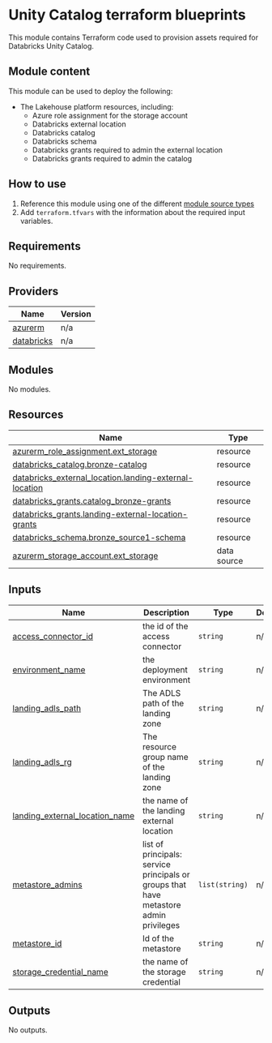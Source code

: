 # Unity Catalog terraform blueprints

This module contains Terraform code used to provision assets required for Databricks Unity Catalog.

## Module content

This module can be used to deploy the following:

* The Lakehouse platform resources, including:
  * Azure role assignment for the storage account
  * Databricks external location
  * Databricks catalog
  * Databricks schema
  * Databricks grants required to admin the external location
  * Databricks grants required to admin the catalog

## How to use

1. Reference this module using one of the different [module source types](https://developer.hashicorp.com/terraform/language/modules/sources)
2. Add `terraform.tfvars` with the information about the required input variables.

<!-- BEGIN_TF_DOCS -->
## Requirements

No requirements.

## Providers

| Name                                                                   | Version |
|------------------------------------------------------------------------|---------|
| <a name="provider_azurerm"></a> [azurerm](#provider\_azurerm)          | n/a     |
| <a name="provider_databricks"></a> [databricks](#provider\_databricks) | n/a     |

## Modules

No modules.

## Resources

| Name                                                                                                                                                            | Type        |
|-----------------------------------------------------------------------------------------------------------------------------------------------------------------|-------------|
| [azurerm_role_assignment.ext_storage](https://registry.terraform.io/providers/hashicorp/azurerm/latest/docs/resources/role_assignment)                          | resource    |
| [databricks_catalog.bronze-catalog](https://registry.terraform.io/providers/databricks/databricks/latest/docs/resources/catalog)                                | resource    |
| [databricks_external_location.landing-external-location](https://registry.terraform.io/providers/databricks/databricks/latest/docs/resources/external_location) | resource    |
| [databricks_grants.catalog_bronze-grants](https://registry.terraform.io/providers/databricks/databricks/latest/docs/resources/grants)                           | resource    |
| [databricks_grants.landing-external-location-grants](https://registry.terraform.io/providers/databricks/databricks/latest/docs/resources/grants)                | resource    |
| [databricks_schema.bronze_source1-schema](https://registry.terraform.io/providers/databricks/databricks/latest/docs/resources/schema)                           | resource    |
| [azurerm_storage_account.ext_storage](https://registry.terraform.io/providers/hashicorp/azurerm/latest/docs/data-sources/storage_account)                       | data source |

## Inputs

| Name                                                                                                                               | Description                                                                           | Type           | Default | Required |
|------------------------------------------------------------------------------------------------------------------------------------|---------------------------------------------------------------------------------------|----------------|---------|:--------:|
| <a name="input_access_connector_id"></a> [access\_connector\_id](#input\_access\_connector\_id)                                    | the id of the access connector                                                        | `string`       | n/a     |   yes    |
| <a name="input_environment_name"></a> [environment\_name](#input\_environment\_name)                                               | the deployment environment                                                            | `string`       | n/a     |   yes    |
| <a name="input_landing_adls_path"></a> [landing\_adls\_path](#input\_landing\_adls\_path)                                          | The ADLS path of the landing zone                                                     | `string`       | n/a     |   yes    |
| <a name="input_landing_adls_rg"></a> [landing\_adls\_rg](#input\_landing\_adls\_rg)                                                | The resource group name of the landing zone                                           | `string`       | n/a     |   yes    |
| <a name="input_landing_external_location_name"></a> [landing\_external\_location\_name](#input\_landing\_external\_location\_name) | the name of the landing external location                                             | `string`       | n/a     |   yes    |
| <a name="input_metastore_admins"></a> [metastore\_admins](#input\_metastore\_admins)                                               | list of principals: service principals or groups that have metastore admin privileges | `list(string)` | n/a     |   yes    |
| <a name="input_metastore_id"></a> [metastore\_id](#input\_metastore\_id)                                                           | Id of the metastore                                                                   | `string`       | n/a     |   yes    |
| <a name="input_storage_credential_name"></a> [storage\_credential\_name](#input\_storage\_credential\_name)                        | the name of the storage credential                                                    | `string`       | n/a     |   yes    |

## Outputs

No outputs.
<!-- END_TF_DOCS -->